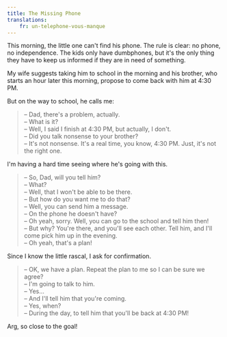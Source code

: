 ```yaml
---
title: The Missing Phone
translations:
    fr: un-telephone-vous-manque
---
```


This morning, the little one can't find his phone. The rule is clear: no phone, no independence. The kids only have dumbphones, but it's the only thing they have to keep us informed if they are in need of something.

My wife suggests taking him to school in the morning and his brother, who starts an hour later this morning, propose to come back with him at 4:30 PM.

But on the way to school, he calls me:

> – Dad, there's a problem, actually.  
> – What is it?  
> – Well, I said I finish at 4:30 PM, but actually, I don't.  
> – Did you talk nonsense to your brother?  
> – It's not nonsense. It's a real time, you know, 4:30 PM. Just, it's not the right one.

I'm having a hard time seeing where he's going with this.

> – So, Dad, will you tell him?  
> – What?  
> – Well, that I won't be able to be there.  
> – But how do you want me to do that?  
> – Well, you can send him a message.  
> – On the phone he doesn't have?  
> – Oh yeah, sorry. Well, you can go to the school and tell him then!  
> – But why? You're there, and you'll see each other. Tell him, and I'll come pick him up in the evening.  
> – Oh yeah, that's a plan!

Since I know the little rascal, I ask for confirmation.

> – OK, we have a plan. Repeat the plan to me so I can be sure we agree?  
> – I'm going to talk to him.  
> – Yes…  
> – And I'll tell him that you're coming.  
> – Yes, when?  
> – During the day, to tell him that you'll be back at 4:30 PM!

Arg, so close to the goal!
